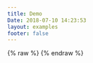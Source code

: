```yaml
---
title: Demo
Date: 2018-07-10 14:23:53
layout: examples
footer: false
---
```


{% raw %}
<my-app></my-app>
{% endraw %}